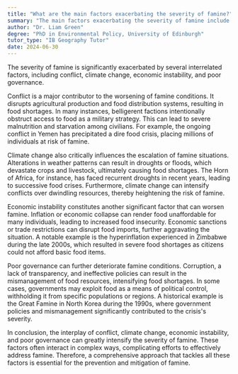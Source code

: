 ```yaml
---
title: "What are the main factors exacerbating the severity of famine?"
summary: "The main factors exacerbating the severity of famine include conflict, climate change, economic instability, and poor governance."
author: "Dr. Liam Green"
degree: "PhD in Environmental Policy, University of Edinburgh"
tutor_type: "IB Geography Tutor"
date: 2024-06-30
---
```


The severity of famine is significantly exacerbated by several interrelated factors, including conflict, climate change, economic instability, and poor governance.

Conflict is a major contributor to the worsening of famine conditions. It disrupts agricultural production and food distribution systems, resulting in food shortages. In many instances, belligerent factions intentionally obstruct access to food as a military strategy. This can lead to severe malnutrition and starvation among civilians. For example, the ongoing conflict in Yemen has precipitated a dire food crisis, placing millions of individuals at risk of famine.

Climate change also critically influences the escalation of famine situations. Alterations in weather patterns can result in droughts or floods, which devastate crops and livestock, ultimately causing food shortages. The Horn of Africa, for instance, has faced recurrent droughts in recent years, leading to successive food crises. Furthermore, climate change can intensify conflicts over dwindling resources, thereby heightening the risk of famine.

Economic instability constitutes another significant factor that can worsen famine. Inflation or economic collapse can render food unaffordable for many individuals, leading to increased food insecurity. Economic sanctions or trade restrictions can disrupt food imports, further aggravating the situation. A notable example is the hyperinflation experienced in Zimbabwe during the late 2000s, which resulted in severe food shortages as citizens could not afford basic food items.

Poor governance can further deteriorate famine conditions. Corruption, a lack of transparency, and ineffective policies can result in the mismanagement of food resources, intensifying food shortages. In some cases, governments may exploit food as a means of political control, withholding it from specific populations or regions. A historical example is the Great Famine in North Korea during the 1990s, where government policies and mismanagement significantly contributed to the crisis's severity.

In conclusion, the interplay of conflict, climate change, economic instability, and poor governance can greatly intensify the severity of famine. These factors often interact in complex ways, complicating efforts to effectively address famine. Therefore, a comprehensive approach that tackles all these factors is essential for the prevention and mitigation of famine.
    